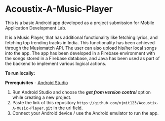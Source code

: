 # Acoustix-A-Music-Player

This is a basic Android app developed as a project submission for Mobile Application Development Lab.

It is a Music Player, that has additional functionality like fetching lyrics, and fetching top trending tracks in India. This functionality has been achieved through the Musixmatch API. The user can also upload his/her local songs into the app.
The app has been developed in a Firebase environment with the songs stored in a Firebase database, and Java has been used as part of the backend to implement various logical actions.

**To run locally:**

**Prerequisites** - [Android Studio](https://developer.android.com/studio)

1. Run Android Studio and choose the _**get from version control**_ option while creating a new project.
2. Paste the link of this repository ```https://github.com/njmit123/Acoustix-A-Music-Player.git``` in the url field.
3. Connect your Android device / use the Android emulator to run the app.

